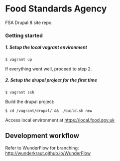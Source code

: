 # Food Standards Agency

FSA Drupal 8 site repo.

### Getting started

##### 1. Setup the local vagrant environment

```$ vagrant up```

If everything went well, proceed to step 2.

##### 2. Setup the drupal project for the first time

```$ vagrant ssh```

Build the drupal project:

```$ cd /vagrant/drupal/ && ./build.sh new```

Access local environment at https://local.food.gov.uk

## Development workflow

Refer to WunderFlow for branching: http://wunderkraut.github.io/WunderFlow